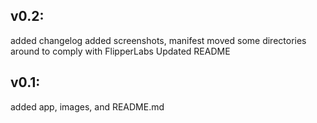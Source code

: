 ## v0.2:
added changelog
added screenshots, manifest
moved some directories around to comply with FlipperLabs
Updated README

## v0.1:
added app, images, and README.md